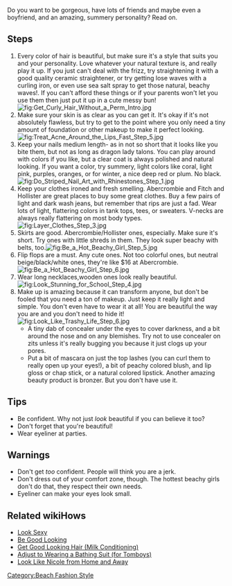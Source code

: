 Do you want to be gorgeous, have lots of friends and maybe even a
boyfriend, and an amazing, summery personality? Read on.

## Steps

1.  Every color of hair is beautiful, but make sure it's a style that
    suits you and your personality. Love whatever your natural texture
    is, and really play it up. If you just can't deal with the frizz,
    try straightening it with a good quality ceramic straightener, or
    try getting lose waves with a curling iron, or even use sea salt
    spray to get those natural, beachy waves!. If you can't afford these
    things or if your parents won't let you use them then just put it up
    in a cute messy
    bun!![](Get_Curly_Hair_Without_a_Perm_Intro.jpg "fig:Get_Curly_Hair_Without_a_Perm_Intro.jpg")
2.  Make sure your skin is as clear as you can get it. It's okay if it's
    not absolutely flawless, but try to get to the point where you only
    need a tiny amount of foundation or other makeup to make it perfect
    looking.![](Treat_Acne_Around_the_Lips_Fast_Step_5.jpg "fig:Treat_Acne_Around_the_Lips_Fast_Step_5.jpg")
3.  Keep your nails medium length- as in not so short that it looks like
    you bite them, but not as long as dragon lady talons. You can play
    around with colors if you like, but a clear coat is always polished
    and natural looking. If you want a color, try summery, light colors
    like coral, light pink, purples, oranges, or for winter, a nice deep
    red or plum. No
    black.![](Do_Striped_Nail_Art_with_Rhinestones_Step_1.jpg "fig:Do_Striped_Nail_Art_with_Rhinestones_Step_1.jpg")
4.  Keep your clothes ironed and fresh smelling. Abercrombie and Fitch
    and Hollister are great places to buy some great clothes. Buy a few
    pairs of light and dark wash jeans, but remember that rips are just
    a fad. Wear lots of light, flattering colors in tank tops, tees, or
    sweaters. V-necks are always really flattering on most body
    types.![](Layer_Clothes_Step_3.jpg "fig:Layer_Clothes_Step_3.jpg")
5.  Skirts are good. Abercrombie/Hollister ones, especially. Make sure
    it's short. Try ones with little shreds in them. They look super
    beachy with belts,
    too.![](Be_a_Hot_Beachy_Girl_Step_5.jpg "fig:Be_a_Hot_Beachy_Girl_Step_5.jpg")
6.  Flip flops are a must. Any cute ones. Not too colorful ones, but
    neutral beige/black/white ones, they're like $16 at
    Abercrombie.![](Be_a_Hot_Beachy_Girl_Step_6.jpg "fig:Be_a_Hot_Beachy_Girl_Step_6.jpg")
7.  Wear long necklaces,wooden ones look really
    beautiful.![](Look_Stunning_for_School_Step_4.jpg "fig:Look_Stunning_for_School_Step_4.jpg")
8.  Make up is amazing because it can transform anyone, but don't be
    fooled that you need a ton of makeup. Just keep it really light and
    simple. You don't even have to wear it at all! You are beautiful the
    way you are and you don't need to hide
    it!![](Look_Like_Trashy_Life_Step_6.jpg "fig:Look_Like_Trashy_Life_Step_6.jpg")
    -   A tiny dab of concealer under the eyes to cover darkness, and a
        bit around the nose and on any blemishes. Try not to use
        concealer on zits unless it's really bugging you because it just
        clogs up your pores.
    -   Put a bit of mascara on just the top lashes (you can curl them
        to really open up your eyes!), a bit of peachy colored blush,
        and lip gloss or chap stick, or a natural colored lipstick.
        Another amazing beauty product is bronzer. But you don't have
        use it.

## Tips

-   Be confident. Why not just *look* beautiful if you can believe it
    too?
-   Don't forget that you're beautiful!
-   Wear eyeliner at parties.

## Warnings

-   Don't get *too* confident. People will think you are a jerk.
-   Don't dress out of your comfort zone, though. The hottest beachy
    girls don't do that, they respect their own needs.
-   Eyeliner can make your eyes look small.

## Related wikiHows

-   [Look Sexy](Look_Sexy "wikilink")
-   [Be Good Looking](Be_Good_Looking "wikilink")
-   [Get Good Looking Hair (Milk
    Conditioning)](Get_Good_Looking_Hair_(Milk_Conditioning) "wikilink")
-   [Adjust to Wearing a Bathing Suit (for
    Tomboys)](Adjust_to_Wearing_a_Bathing_Suit_(for_Tomboys) "wikilink")
-   [Look Like Nicole from Home and
    Away](Look_Like_Nicole_from_Home_and_Away "wikilink")

[Category:Beach Fashion Style](Category:Beach_Fashion_Style "wikilink")